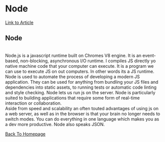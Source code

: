 # Node

[Link to Article](https://www.sitepoint.com/an-introduction-to-node-js/)
<br>

## Node 
<br>
Node.js is a javascript runtime built on Chromes V8 engine. It is an event-based, non-blocking, asynchronous I/O runtime. I compiles JS directly yo native machine code that your computer can execute. It is a program we can use to execute JS on out computers. In other words its a JS runtime. 
<br>
Node is used to automate the process of developing a modern JS application. They can be used for anything from bundling your JS files and dependencies into static assets, to running tests or automatic code linting and style checking. Node lets us run js on the server. Node is particularly suited to building applications that require some form of real-time interaction or collaboration.
<br>
Aside from speed and scalability an often touted advantages of using js on a web server, as well as in the browser is that your brain no longer needs to switch modes. You can do everything in one language which makes you as a dev more productive. Node also speaks JSON.

[Back To Homepage](https://leethomas13.github.io/201-reading-notes/)